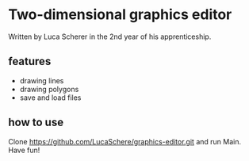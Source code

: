 # Two-dimensional graphics editor
Written by Luca Scherer in the 2nd year of his apprenticeship.

## features

* drawing lines
* drawing polygons
* save and load files

## how to use

Clone https://github.com/LucaSchere/graphics-editor.git and run Main.  
Have fun!
